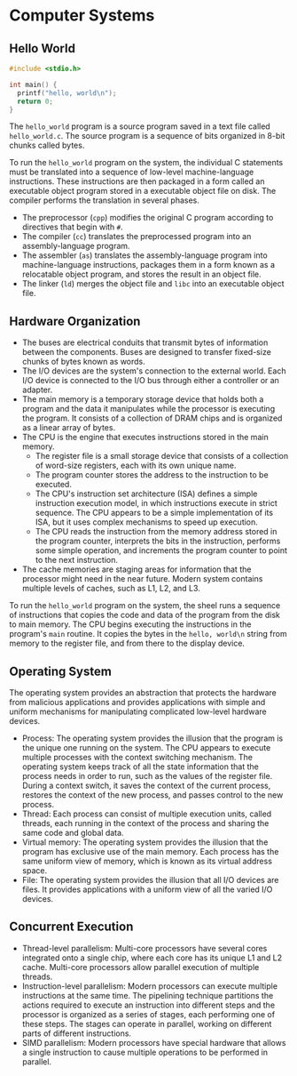 # Computer Systems

## Hello World

```c
#include <stdio.h>

int main() {
  printf("hello, world\n");
  return 0;
}
```

The `hello_world` program is a source program saved in a text file called `hello_world.c`. The source program is a sequence of bits organized in 8-bit chunks called bytes.

To run the `hello_world` program on the system, the individual C statements must be translated into a sequence of low-level machine-language instructions. These instructions are then packaged in a form called an executable object program stored in a executable object file on disk. The compiler performs the translation in several phases.

- The preprocessor (`cpp`) modifies the original C program according to directives that begin with `#`.
- The compiler (`cc`) translates the preprocessed program into an assembly-language program.
- The assembler (`as`) translates the assembly-language program into machine-language instructions, packages them in a form known as a relocatable object program, and stores the result in an object file.
- The linker (`ld`) merges the object file and `libc` into an executable object file.

## Hardware Organization

- The buses are electrical conduits that transmit bytes of information between the components. Buses are designed to transfer fixed-size chunks of bytes known as words.
- The I/O devices are the system's connection to the external world. Each I/O device is connected to the I/O bus through either a controller or an adapter.
- The main memory is a temporary storage device that holds both a program and the data it manipulates while the processor is executing the program. It consists of a collection of DRAM chips and is organized as a linear array of bytes.
- The CPU is the engine that executes instructions stored in the main memory.
  - The register file is a small storage device that consists of a collection of word-size registers, each with its own unique name.
  - The program counter stores the address to the instruction to be executed.
  - The CPU's instruction set architecture (ISA) defines a simple instruction execution model, in which instructions execute in strict sequence. The CPU appears to be a simple implementation of its ISA, but it uses complex mechanisms to speed up execution.
  - The CPU reads the instruction from the memory address stored in the program counter, interprets the bits in the instruction, performs some simple operation, and increments the program counter to point to the next instruction.
- The cache memories are staging areas for information that the processor might need in the near future. Modern system contains multiple levels of caches, such as L1, L2, and L3.

To run the `hello_world` program on the system, the sheel runs a sequence of instructions that copies the code and data of the program from the disk to main memory. The CPU begins executing the instructions in the program's `main` routine. It copies the bytes in the `hello, world\n` string from memory to the register file, and from there to the display device.

## Operating System

The operating system provides an abstraction that protects the hardware from malicious applications and provides applications with simple and uniform mechanisms for manipulating complicated low-level hardware devices.

- Process: The operating system provides the illusion that the program is the unique one running on the system. The CPU appears to execute multiple processes with the context switching mechanism. The operating system keeps track of all the state information that the process needs in order to run, such as the values of the register file. During a context switch, it saves the context of the current process, restores the context of the new process, and passes control to the new process.
- Thread: Each process can consist of multiple execution units, called threads, each running in the context of the process and sharing the same code and global data.
- Virtual memory: The operating system provides the illusion that the program has exclusive use of the main memory. Each process has the same uniform view of memory, which is known as its virtual address space.
- File: The operating system provides the illusion that all I/O devices are files. It provides applications with a uniform view of all the varied I/O devices.

## Concurrent Execution

- Thread-level parallelism: Multi-core processors have several cores integrated onto a single chip, where each core has its unique L1 and L2 cache. Multi-core processors allow parallel execution of multiple threads.
- Instruction-level parallelism: Modern processors can execute multiple instructions at the same time. The pipelining technique partitions the actions required to execute an instruction into different steps and the processor is organized as a series of stages, each performing one of these steps. The stages can operate in parallel, working on different parts of different instructions.
- SIMD parallelism: Modern processors have special hardware that allows a single instruction to cause multiple operations to be performed in parallel.
